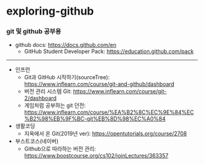 # exploring-github
### git 및 github 공부용
- github docs: https://docs.github.com/en
  - GitHub Student Developer Pack: https://education.github.com/pack
---
- 인프런
  - Git과 GitHub 시작하기(sourceTree): https://www.inflearn.com/course/git-and-github/dashboard
  - 버전 관리 시스템 Git: https://www.inflearn.com/course/git-2/dashboard
  - 게임처럼 공부하는 git 던전: https://www.inflearn.com/course/%EA%B2%8C%EC%9E%84%EC%B2%98%EB%9F%BC-git%EB%8D%98%EC%A0%84
- 생활코딩
  - 지옥에서 온 Git(2019년 ver): https://opentutorials.org/course/2708
- 부스트코스(네이버)
  - Github으로 따라하는 버전 관리: https://www.boostcourse.org/cs102/joinLectures/363357
